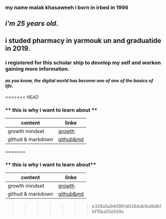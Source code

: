### my name malak khasawneh i born in irbed in 1996
## **_i'm 25 years old_**.
## **i studed pharmacy in yarmouk un and graduatide in 2019.**
### i registered for this scholar ship to develop my self and workon gaining more information.
#### *as you know, the digital world has become one of one of the basics of life.* 
<<<<<<< HEAD
### ** this is why i want to learn about **

content |  linke
------------ | -------------
growth mindset |[growth](https://malakkhasawneh2.github.io/reading-notes/one)
githud & markdown |[github&md](https://malakkhasawneh2.github.io/reading-notes/summarize1)
=======
### ** this is why i want to learn about**

content |  linke
------------ | -------------
growth mindset |[growth](https://malakkhasawneh2.github.io/reading-notes/one.md)
githud & markdown |[github&md](https://malakkhasawneh2.github.io/reading-notes/summarize1.md)
>>>>>>> e326a5a940861d0284db1bd64b1bf15ba55e509c
